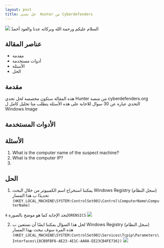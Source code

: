 ```yaml
--- 
layout: post
title: حل تحدي  Hunter من Cyberdefenders 
---
```


![](https://isolutions.com.ua/wp-content/uploads/2020/04/DigitalForensics.png)
السلام عليكم ورحمة الله وبركاته 
عدنا والعود أحمدٌ 

 
## عناصر المقالة 

- مقدمة 
- أدوات مستخدمة 
- الأسئلة 
- الحل 


## مقدمة 
هذه المقالة ستكون مخصصة لحل تحدي  Hunter من منصة cyberdefenders.org 
التحدي عبارة عن 30 سوال للاجابة على هذه الأسئلة يتطلب منا تحليل كامل ل Windows Image  

## الأدوات المستخدمة 

## الأسئلة 
1. What is the computer name of the suspect machine?	 
2. What is the computer IP?
3. 



## الحل 
1. يمكننا استخراج اسم الكمبيوتر من خلال  البحث Windows Registry (سجل النظام) 
تحديدًا ب هذا المسار   
`(HKEY_LOCAL_MACHINE\SYSTEM:ControlSet001\Control\ComputerName\ComputerName)`

لنجد الإجابة كما هو موضح بالصورة  `4ORENSICS`
![](https://i.ibb.co/hWLn0B8/q1.png)

2.  لحل هذا السؤال يمكننا ايضًا أن نستعين ب Windows Registry (سجل النظام)  
هذه المرة سوف نبحث بهذا المسار 
`(HKEY_LOCAL_MACHINE\SYSTEM:ControlSet001\Services\Tcpip\Parameters\Interfaces\{8CB9FBF6-AE23-4E1C-AA0A-EE23CB4FE736})`
![](https://i.ibb.co/PW0wVgk/Q2.png)

